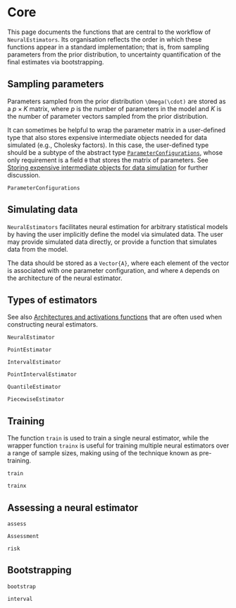 # Core

This page documents the functions that are central to the workflow of `NeuralEstimators`. Its organisation reflects the order in which these functions appear in a standard implementation; that is, from sampling parameters from the prior distribution, to uncertainty quantification of the final estimates via bootstrapping.


## Sampling parameters

Parameters sampled from the prior distribution ``\Omega(\cdot)`` are stored as a $p \times K$ matrix, where $p$ is the number of parameters in the model and $K$ is the number of parameter vectors sampled from the prior distribution.

It can sometimes be helpful to wrap the parameter matrix in a user-defined type that also stores expensive intermediate objects needed for data simulated (e.g., Cholesky factors). In this case, the user-defined type should be a subtype of the abstract type [`ParameterConfigurations`](@ref), whose only requirement is a field `θ` that stores the matrix of parameters. See [Storing expensive intermediate objects for data simulation](@ref) for further discussion.   

```@docs
ParameterConfigurations
```

## Simulating data

`NeuralEstimators` facilitates neural estimation for arbitrary statistical models by having the user implicitly define the model via simulated data. The user may provide simulated data directly, or provide a function that simulates data from the model.

The data should be stored as a `Vector{A}`, where each element of the vector is associated with one parameter configuration, and where `A` depends on the architecture of the neural estimator.

## Types of estimators

See also [Architectures and activations functions](@ref) that are often used
when constructing neural estimators.

```@docs
NeuralEstimator

PointEstimator

IntervalEstimator

PointIntervalEstimator

QuantileEstimator

PiecewiseEstimator
```

## Training

The function `train` is used to train a single neural estimator, while the wrapper function `trainx` is useful for training multiple neural estimators over a range of sample sizes, making using of the technique known as pre-training.

```@docs
train

trainx
```


## Assessing a neural estimator

```@docs
assess

Assessment

risk
```

## Bootstrapping

```@docs
bootstrap

interval
```
